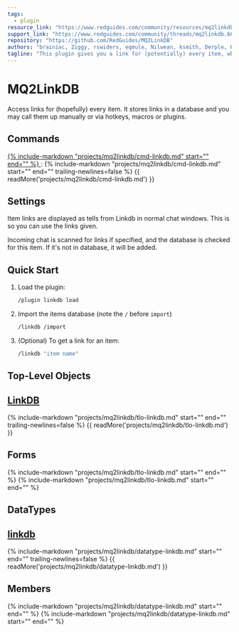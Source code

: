 ```yaml
---
tags:
  - plugin
resource_link: "https://www.redguides.com/community/resources/mq2linkdb.139/"
support_link: "https://www.redguides.com/community/threads/mq2linkdb.66844/"
repository: "https://github.com/RedGuides/MQ2LinkDB"
authors: "brainiac, Ziggy, rswiders, eqmule, Nilwean, ksmith, Derple, Knightly"
tagline: "This plugin gives you a link for (potentially) every item, whether you have it or not."
---
```


# MQ2LinkDB

<!--desc-start-->
Access links for (hopefully) every item. It stores links in a database and you may call them up manually or via hotkeys, macros or plugins.
<!--desc-end-->

## Commands

<a href="cmd-linkdb/">
{% 
  include-markdown "projects/mq2linkdb/cmd-linkdb.md" 
  start="<!--cmd-syntax-start-->" 
  end="<!--cmd-syntax-end-->" 
%}
</a>
:    {% include-markdown "projects/mq2linkdb/cmd-linkdb.md" 
        start="<!--cmd-desc-start-->" 
        end="<!--cmd-desc-end-->" 
        trailing-newlines=false 
     %} {{ readMore('projects/mq2linkdb/cmd-linkdb.md') }}

## Settings

Item links are displayed as tells from Linkdb in normal chat windows. This is so you can use the links given.

Incoming chat is scanned for links if specified, and the database is checked for this item. If it's not in database, it will be added.

## Quick Start

1. Load the plugin:
   ```bash
   /plugin linkdb load
   ```

2. Import the items database (note the `/` before `import`)
   ```bash
   /linkdb /import
   ```

3. (Optional) To get a link for an item:
   ```bash
   /linkdb "item name"
   ```
  
## Top-Level Objects

## [LinkDB](tlo-linkdb.md)
{% include-markdown "projects/mq2linkdb/tlo-linkdb.md" start="<!--tlo-desc-start-->" end="<!--tlo-desc-end-->" trailing-newlines=false %} {{ readMore('projects/mq2linkdb/tlo-linkdb.md') }}

<h2>Forms</h2>
{% include-markdown "projects/mq2linkdb/tlo-linkdb.md" start="<!--tlo-forms-start-->" end="<!--tlo-forms-end-->" %}
{% include-markdown "projects/mq2linkdb/tlo-linkdb.md" start="<!--tlo-linkrefs-start-->" end="<!--tlo-linkrefs-end-->" %}

## DataTypes

## [linkdb](datatype-linkdb.md)
{% include-markdown "projects/mq2linkdb/datatype-linkdb.md" start="<!--dt-desc-start-->" end="<!--dt-desc-end-->" trailing-newlines=false %} {{ readMore('projects/mq2linkdb/datatype-linkdb.md') }}

<h2>Members</h2>
{% include-markdown "projects/mq2linkdb/datatype-linkdb.md" start="<!--dt-members-start-->" end="<!--dt-members-end-->" %}
{% include-markdown "projects/mq2linkdb/datatype-linkdb.md" start="<!--dt-linkrefs-start-->" end="<!--dt-linkrefs-end-->" %}
